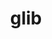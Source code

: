 ---
title: "glib"
layout: cache
categories: [package, develop-2023-09-10]
meta: {"versions": ["2.76.4"], "compilers": ["gcc@=11.1.0", "gcc@=11.3.0", "gcc@=7.5.0"], "oss": ["ubuntu18.04", "ubuntu20.04", "ubuntu22.04"], "platforms": ["linux"], "targets": ["ppc64le", "x86_64_v3"], "stacks": ["data-vis-sdk", "e4s", "e4s-power", "radiuss", "root", "tutorial"], "num_specs": 5, "num_specs_by_stack": {"root": 5, "radiuss": 1, "e4s-power": 1, "data-vis-sdk": 1, "e4s": 1, "tutorial": 1}}
spec_details: [{"hash": "gbebw6tkxw35drenknbxe625f4lyc2cd", "compiler": "gcc@=7.5.0", "versions": ["2.76.4"], "os": "ubuntu18.04", "platform": "linux", "target": "x86_64_v3", "variants": ["build_system=meson", "buildtype=release", "default_library=shared", "~libmount", "~strip", "tracing=none"], "stacks": ["root", "radiuss"], "size": "-", "tarball": "https://binaries.spack.io/develop-2023-09-10/build_cache/linux-ubuntu18.04-x86_64_v3/gcc-7.5.0/glib-2.76.4/linux-ubuntu18.04-x86_64_v3-gcc-7.5.0-glib-2.76.4-gbebw6tkxw35drenknbxe625f4lyc2cd.spack"}, {"hash": "egt7x4wjnaaypv3ldt4bqo7ovp46fg6k", "compiler": "gcc@=11.1.0", "versions": ["2.76.4"], "os": "ubuntu20.04", "platform": "linux", "target": "ppc64le", "variants": ["build_system=meson", "buildtype=release", "default_library=shared", "~libmount", "~strip", "tracing=none"], "stacks": ["root", "e4s-power"], "size": "-", "tarball": "https://binaries.spack.io/develop-2023-09-10/build_cache/linux-ubuntu20.04-ppc64le/gcc-11.1.0/glib-2.76.4/linux-ubuntu20.04-ppc64le-gcc-11.1.0-glib-2.76.4-egt7x4wjnaaypv3ldt4bqo7ovp46fg6k.spack"}, {"hash": "5vfbztklf6gqarn5x6lkmopabpfzhu5c", "compiler": "gcc@=11.1.0", "versions": ["2.76.4"], "os": "ubuntu20.04", "platform": "linux", "target": "x86_64_v3", "variants": ["build_system=meson", "buildtype=release", "default_library=shared", "~libmount", "~strip", "tracing=none"], "stacks": ["root", "data-vis-sdk"], "size": "-", "tarball": "https://binaries.spack.io/develop-2023-09-10/build_cache/linux-ubuntu20.04-x86_64_v3/gcc-11.1.0/glib-2.76.4/linux-ubuntu20.04-x86_64_v3-gcc-11.1.0-glib-2.76.4-5vfbztklf6gqarn5x6lkmopabpfzhu5c.spack"}, {"hash": "ql76ifviarbfi3wd3sozi6wqsdeerqgf", "compiler": "gcc@=11.1.0", "versions": ["2.76.4"], "os": "ubuntu20.04", "platform": "linux", "target": "x86_64_v3", "variants": ["build_system=meson", "buildtype=release", "default_library=shared", "~libmount", "~strip", "tracing=none"], "stacks": ["e4s", "root"], "size": "-", "tarball": "https://binaries.spack.io/develop-2023-09-10/build_cache/linux-ubuntu20.04-x86_64_v3/gcc-11.1.0/glib-2.76.4/linux-ubuntu20.04-x86_64_v3-gcc-11.1.0-glib-2.76.4-ql76ifviarbfi3wd3sozi6wqsdeerqgf.spack"}, {"hash": "azeorqlvzn3di7drqpmyqwayta4mkks6", "compiler": "gcc@=11.3.0", "versions": ["2.76.4"], "os": "ubuntu22.04", "platform": "linux", "target": "x86_64_v3", "variants": ["build_system=meson", "buildtype=release", "default_library=shared", "~libmount", "~strip", "tracing=none"], "stacks": ["tutorial", "root"], "size": "-", "tarball": "https://binaries.spack.io/develop-2023-09-10/build_cache/linux-ubuntu22.04-x86_64_v3/gcc-11.3.0/glib-2.76.4/linux-ubuntu22.04-x86_64_v3-gcc-11.3.0-glib-2.76.4-azeorqlvzn3di7drqpmyqwayta4mkks6.spack"}]
---